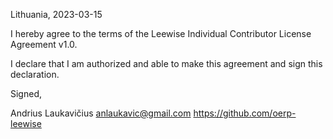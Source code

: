 Lithuania, 2023-03-15

I hereby agree to the terms of the Leewise Individual Contributor License Agreement v1.0.

I declare that I am authorized and able to make this agreement and sign this declaration.

Signed,

Andrius Laukavičius anlaukavic@gmail.com https://github.com/oerp-leewise
